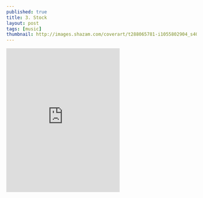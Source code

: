 ```yaml
---
published: true
title: 3. Stock
layout: post
tags: [music]
thumbnail: http://images.shazam.com/coverart/t288065781-i1055802904_s400.jpg
---
```

<iframe align="middle" src="https://embed.spotify.com/?uri=spotify:track:4IXpDslNDAP72r9OaxZn9F" width="300" height="380" frameborder="0" allowtransparency="true"></iframe>
